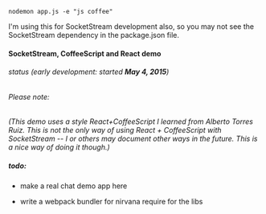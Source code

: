 `nodemon app.js -e "js coffee"`

I'm using this for SocketStream development also, so you may not see the SocketStream dependency in the package.json file.

#### SocketStream, CoffeeScript and React demo

###### status (early development: started **May 4, 2015**)

###### Please note:
_(This demo uses a style React+CoffeeScript I learned from Alberto Torres Ruiz. This is not the only way of using React + CoffeeScript with SocketStream -- I or others may document other ways in the future. This is a nice way of doing it though.)_

##### todo:

- make a real chat demo app here

- write a webpack bundler for nirvana require for the libs
